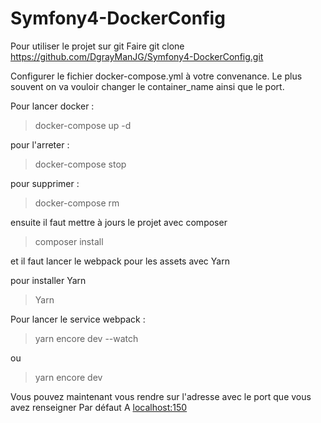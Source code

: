 # Symfony4-DockerConfig

Pour utiliser le projet sur git 
Faire git clone https://github.com/DgrayManJG/Symfony4-DockerConfig.git

Configurer le fichier docker-compose.yml à votre convenance.
Le plus souvent on va vouloir changer le container_name ainsi que le port.

Pour lancer docker :
> docker-compose up -d

pour l'arreter : 
> docker-compose stop

pour supprimer : 
> docker-compose rm

ensuite il faut mettre à jours le projet avec composer
> composer install

et il faut lancer le webpack pour les assets avec Yarn

pour installer Yarn
> Yarn

Pour lancer le service webpack :
> yarn encore dev --watch

ou 
> yarn encore dev

Vous pouvez maintenant vous rendre sur l'adresse avec le port que vous avez renseigner
Par défaut 
A [localhost:150](http://localhost:150")
